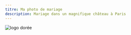 ```yaml
---
titre: Ma photo de mariage
description: Mariage dans un magnifique château à Paris
---
```

![logo dorée](/uploads/wwt2-509-_page-0007.jpg)